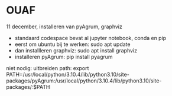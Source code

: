 # OUAF

11 december, installeren van pyAgrum, graphviz
- standaard codespace bevat al jupyter notebook, conda en pip
- eerst om ubuntu bij te werken: sudo apt update
- dan installleren graphviz: sudo apt install graphviz 
- installeren pyAgrum: pip install pyagrum   

niet nodig: uitbreiden path:
export PATH=/usr/local/python/3.10.4/lib/python3.10/site-packages/pyAgrum:/usr/local/python/3.10.4/lib/python3.10/site-packages/:$PATH
